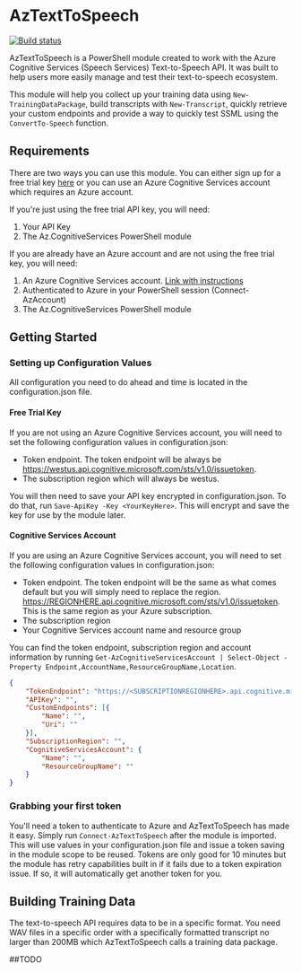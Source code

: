 # AzTextToSpeech

[![Build status](https://ci.appveyor.com/api/projects/status/7533b87cmwl8bluw?svg=true)](https://ci.appveyor.com/project/adbertram/aztexttospeech)

AzTextToSpeech is a PowerShell module created to work with the Azure Cognitive Services (Speech Services) Text-to-Speech API. It was built to help users more easily manage and test their text-to-speech ecosystem.

This module will help you collect up your training data using `New-TrainingDataPackage`, build transcripts with `New-Transcript`, quickly retrieve your custom endpoints and provide a way to quickly test SSML using the `ConvertTo-Speech` function.

## Requirements

There are two ways you can use this module. You can either sign up for a free trial key [here](https://docs.microsoft.com/en-us/azure/cognitive-services/speech-service/get-started) or you can use an Azure Cognitive Services account which requires an Azure account.

If you're just using the free trial API key, you will need:

1. Your API Key
2. The Az.CognitiveServices PowerShell module

If you are already have an Azure account and are not using the free trial key, you will need:

1. An Azure Cognitive Services account. [Link with instructions](https://docs.microsoft.com/en-us/azure/cognitive-services/cognitive-services-apis-create-account)
2. Authenticated to Azure in your PowerShell session (Connect-AzAccount)
3. The Az.CognitiveServices PowerShell module

## Getting Started

### Setting up Configuration Values

All configuration you need to do ahead and time is located in the configuration.json file. 

#### Free Trial Key

If you are not using an Azure Cognitive Services account, you will need to set the following configuration values in configuration.json:

 - Token endpoint. The token endpoint will be always be https://westus.api.cognitive.microsoft.com/sts/v1.0/issuetoken.
 - The subscription region which will always be westus.

 You will then need to save your API key encrypted in configuration.json. To do that, run `Save-ApiKey -Key <YourKeyHere>`. This will encrypt and save the key for use by the module later.

#### Cognitive Services Account

If you are using an Azure Cognitive Services account, you will need to set the following configuration values in configuration.json:

 - Token endpoint. The token endpoint will be the same as what comes default but you will simply need to replace the region. https://REGIONHERE.api.cognitive.microsoft.com/sts/v1.0/issuetoken. This is the same region as your Azure subscription.
 - The subscription region
 - Your Cognitive Services account name and resource group
 
 You can find the token endpoint, subscription region and account information by running `Get-AzCognitiveServicesAccount | Select-Object -Property Endpoint,AccountName,ResourceGroupName,Location`.
  
```JSON
{
    "TokenEndpoint": "https://<SUBSCRIPTIONREGIONHERE>.api.cognitive.microsoft.com/sts/v1.0/issuetoken",
    "APIKey": "",
    "CustomEndpoints": [{
        "Name": "",
        "Uri": ""
    }],
    "SubscriptionRegion": "",
    "CognitiveServicesAccount": {
        "Name": "",
        "ResourceGroupName": ""
    }
}
```

### Grabbing your first token

You'll need a token to authenticate to Azure and AzTextToSpeech has made it easy. Simply run `Connect-AzTextToSpeech` after the module is imported. This will use values in your configuration.json file and issue a token saving in the module scope to be reused. Tokens are only good for 10 minutes but the module has retry capabilities built in if it fails due to a token expiration issue. If so, it will automatically get another token for you.

## Building Training Data

The text-to-speech API requires data to be in a specific format. You need WAV files in a specific order with a specifically formatted transcript no larger than 200MB which AzTextToSpeech calls a training data package.

##TODO
